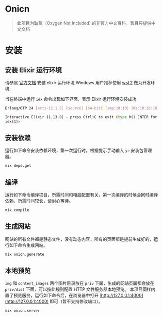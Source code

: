Onicn
=====

> 此项目为缺氧（Oxygen Not Included) 的非官方中文百科，暂且只提供中文文档

# 安装

## 安装 Elixir 运行环境
请参照 [官方文档](https://elixir-lang.org/install.html) 安装 elixir 运行环境
Windows 用户推荐使用 [wsl 2](https://docs.microsoft.com/zh-cn/windows/wsl/install) 做为开发环境

当在终端中运行 `iex` 命令出现如下界面，表示 Elixir 运行环境安装成功

```bash
Erlang/OTP 24 [erts-12.1.5] [source] [64-bit] [smp:10:10] [ds:10:10:10]

Interactive Elixir (1.13.0) - press Ctrl+C to exit (type h() ENTER for help)
iex(1)>
```

## 安装依赖

运行如下命令安装依赖环境，第一次运行时，根据提示手动输入 `y⏎` 安装包管理器。

```bash
mix deps.get
```

## 编译

运行如下命令编译项目，所需时间和电脑配置有关。第一次编译的时候会同时编译依赖，所需时间较长，请耐心等待。

```bash
mix compile
```

## 生成网站

网站的所有文件都是静态文件，没有动态内容，所有的页面都是提前生成好的，运行如下命令生成网站。

```bash
mix onicn.generate
```

## 本地预览

`img` 和 `content_images` 两个图片目录放在 `priv` 下面，生成的网站页面都会放在 `priv/dist` 下面，可以按此规则配置 HTTP 文件服务器本地预览。
本项目同样内置了预览服务，运行如下命令后，在浏览器中打开 [http://127.0.0.1:4000](http://127.0.0.1:4000) 即可（暂不支持修改端口）。


```bash
mix onicn.server
```
